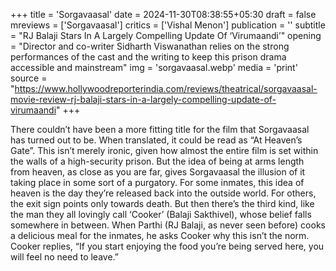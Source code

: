 +++
title = 'Sorgavaasal'
date = 2024-11-30T08:38:55+05:30
draft = false
mreviews = ['Sorgavaasal']
critics = ['Vishal Menon']
publication = ''
subtitle = "RJ Balaji Stars In A Largely Compelling Update Of ‘Virumaandi’"
opening = "Director and co-writer Sidharth Viswanathan relies on the strong performances of the cast and the writing to keep this prison drama accessible and mainstream"
img = 'sorgavaasal.webp'
media = 'print'
source = "https://www.hollywoodreporterindia.com/reviews/theatrical/sorgavaasal-movie-review-rj-balaji-stars-in-a-largely-compelling-update-of-virumaandi"
+++

There couldn’t have been a more fitting title for the film that Sorgavaasal has turned out to be. When translated, it could be read as “At Heaven’s Gate”. This isn’t merely ironic, given how almost the entire film is set within the walls of a high-security prison. But the idea of being at arms length from heaven, as close as you are far, gives Sorgavaasal the illusion of it taking place in some sort of a purgatory. For some inmates, this idea of heaven is the day they’re released back into the outside world. For others, the exit sign points only towards death. But then there’s the third kind, like the man they all lovingly call ‘Cooker’ (Balaji Sakthivel), whose belief falls somewhere in between. When Parthi (RJ Balaji, as never seen before) cooks a delicious meal for the inmates, he asks Cooker why this isn’t the norm. Cooker replies, “If you start enjoying the food you’re being served here, you will feel no need to leave.”
